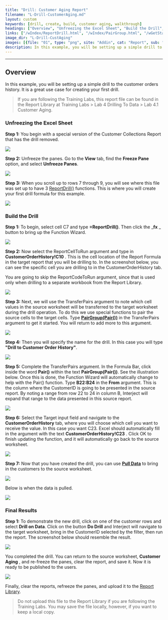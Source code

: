 ```yaml
---
title: "Drill: Customer Aging Report"
filename: "L-Drill-CustomerAging.md"
layout: custom
keywords: [drill, create, build, customer aging, walkthrough]
headings: ["Overview", "Unfreezing the Excel Sheet", "Build the Drill", "Final Results"]
links: ["/wIndex/ReportDrill.html", "/wIndex/PairGroup.html", "/wGetStarted/INTERJECT-Ribbon-Menu-Items.html", "/wAbout/ReportLibraryLinks.html"]
image_dir: "L-Drill-CustAging"
images: [{file: "01", type: "png", site: "Addin", cat: "Report", sub: "", report: "Customer Aging Summary", ribbon: "", config: ""}, {file: "02", type: "png", site: "Excel", cat: "Freeze Panes", sub: "", report: "Customer Aging Summary", ribbon: "", config: ""}, {file: "03", type: "png", site: "Addin", cat: "Report", sub: "", report: "Customer Aging Summary", ribbon: "", config: "Yes"}, {file: "04", type: "png", site: "Excel", cat: "Function Wizard", sub: "", report: "Customer Aging Summary", ribbon: "", config: "Yes"}, {file: "05", type: "png", site: "Excel", cat: "Function Wizard", sub: "", report: "Customer Aging Summary", ribbon: "", config: "Yes"}, {file: "06", type: "png", site: "Excel", cat: "Function Wizard", sub: "", report: "Customer Aging Summary", ribbon: "", config: "Yes"}, {file: "07", type: "png", site: "Excel", cat: "Function Wizard", sub: "", report: "Customer Aging Summary", ribbon: "", config: "Yes"}, {file: "08", type: "png", site: "Excel", cat: "Function Wizard", sub: "", report: "Customer Aging Summary", ribbon: "", config: "Yes"}, {file: "09", type: "png", site: "Excel", cat: "Function Wizard", sub: "", report: "Customer Aging Summary", ribbon: "", config: "Yes"}, {file: "10", type: "png", site: "Addin", cat: "Pull Data", sub: "", report: "Customer Aging Summary", ribbon: "Simple", config: "Yes"}, {file: "11", type: "png", site: "Addin", cat: "Report", sub: "", report: "Customer Aging Summary", ribbon: "", config: ""}, {file: "13", type: "png", site: "Addin", cat: "Data Drill", sub: "", report: "Customer Aging Summary", ribbon: "Simple", config: ""}, {file: "14", type: "png", site: "Addin", cat: "Report", sub: "", report: "Customer Orders", ribbon: "", config: ""}]
description: In this example, you will be setting up a simple drill to the customer orders history. It is a great use case for creating your first drill.
---
```

* * *

## Overview

In this example, you will be setting up a simple drill to the customer orders history. It is a great use case for creating your first drill.

<blockquote class=lab_info>
 If you are following the Training Labs, this report file can be found in the Report Library at Training Labs > Lab 4 Drilling To Data > Lab 4.1 Customer Aging.
</blockquote>

### Unfreezing the Excel Sheet

**Step 1:** You begin with a special version of the Customer Collections Report that has the drill removed.

![](/images/L-Drill-CustAging/01.png)
<br>

**Step 2:** Unfreeze the panes. Go to the **View** tab, find the **Freeze Pane** option, and select **Unfreeze Panes**.

![](/images/L-Drill-CustAging/02.png)
<br>

**Step 3:** When you scroll up to rows 7 through 9, you will see where this file was set up to have 3 [ReportDrill()](/wIndex/ReportDrill.html) functions. This is where you will create your first drill formula for this example.

![](/images/L-Drill-CustAging/03.png)
<br>

### Build the Drill

**Step 1:** To begin, select cell C7 and type **=ReportDrill()**. Then click the _**fx** _ button to bring up the Function Wizard.

![](/images/L-Drill-CustAging/04.png)
<br>

**Step 2:** Now select the ReportCellToRun argument and type in **CustomerOrderHistory!C10** . This is the cell location of the Report Formula in the target report that you will be drilling to. In the screenshot below, you can see the specific cell you are drilling to in the CustomerOrderHistory tab.

You are going to skip the ReportCodeToRun argument, since that is used only when drilling to a separate workbook from the Report Library.

![](/images/L-Drill-CustAging/05.png)
<br>

**Step 3:** Next, we will use the TransferPairs argument to note which cell values in the source worksheet will be transferred to the target worksheet during the drill operation. To do this we use special functions to pair the source cells to the target cells. Type [**PairGroup(Pair())**](/wIndex/PairGroup.html) in the TransferPairs argument to get it started. You will return to add more to this argument.

![](/images/L-Drill-CustAging/06.png)
<br>

**Step 4:** Then you will specify the name for the drill. In this case you will type **"Drill to Customer Order History"**.

![](/images/L-Drill-CustAging/07.png)
<br>

**Step 5:** Complete the TransferPairs argument. In the Formula Bar, click inside the word **Pair()** within the text **PairGroup(Pair())**. See the illustration below. Once this is done, the Function Wizard will automatically change to help with the Pair() function. Type **B22:B24** in the **From** argument. This is the column where the CustomerID is going to be presented in the source report. By noting a range from row 22 to 24 in column B, Interject will expand that range to the data presented in this source report.

![](/images/L-Drill-CustAging/08.png)
<br>

**Step 6:** Select the Target input field and navigate to the **CustomerOrderHistory** tab, where you will choose which cell you want to receive the value. In this case you want C23. Excel should automatically fill in the argument with the text **CustomerOrderHistory!C23** . Click OK to finish updating the function, and it will automatically go back to the source worksheet.

![](/images/L-Drill-CustAging/09.png)
<br>

**Step 7:** Now that you have created the drill, you can use [**Pull Data**](/wGetStarted/INTERJECT-Ribbon-Menu-Items.html) to bring in the customers to the source worksheet.

![](/images/L-Drill-CustAging/10.png)
<br>

Below is when the data is pulled.

![](/images/L-Drill-CustAging/11.png)
<br>

### Final Results

**Step 1:** To demonstrate the new drill, click on one of the customer rows and select **Drill on Data**. Click on the button **Do Drill** and Interject will navigate to the target worksheet, bring in the CustomerID selected by the filter, then run the report. The screenshot below should resemble the result.

![](/images/L-Drill-CustAging/13.png)
<br>

You completed the drill. You can return to the source worksheet, **Customer Aging** , and re-freeze the panes, clear the report, and save it. Now it is ready to be published to the users.

![](/images/L-Drill-CustAging/14.png)
<br>

Finally, clear the reports, refreeze the panes, and upload it to the [Report Library](/wAbout/ReportLibraryLinks.html).

<blockquote class=lab_info>
 Do not upload this file to the Report Library if you are following the Training Labs. You may save the file locally, however, if you want to keep a local copy.
</blockquote>
